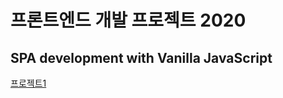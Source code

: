 # 프론트엔드 개발 프로젝트 2020
## SPA development with Vanilla JavaScript

[프로젝트1](https://euijunh.github.io/project1/index.htm)
